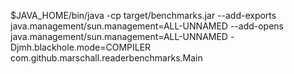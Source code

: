 $JAVA_HOME/bin/java -cp target/benchmarks.jar --add-exports java.management/sun.management=ALL-UNNAMED --add-opens java.management/sun.management=ALL-UNNAMED -Djmh.blackhole.mode=COMPILER com.github.marschall.readerbenchmarks.Main